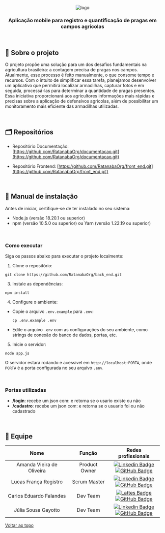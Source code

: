 <div align="center" id="menu">

![logo](https://github.com/RatanabaOrg/documentacao/assets/100284976/3b3af8d0-a426-4abc-a3a4-d9f7981e3a5a)

<h3> Aplicação mobile para registro e quantificação de pragas em campos agrícolas </h3>

</div> 

<br>

## :pencil: Sobre o projeto

 O projeto propõe uma solução para um dos desafios fundamentais na agricultura brasileira: a contagem precisa de pragas nos campos. Atualmente, esse processo é feito manualmente, o que consome tempo e recursos. Com o intuito de simplificar essa tarefa, planejamos desenvolver um aplicativo que permitirá localizar armadilhas, capturar fotos e em seguida, processá-las para determinar a quantidade de pragas presentes. Essa iniciativa proporcionará aos agricultores informações mais rápidas e precisas sobre a aplicação de defensivos agrícolas, além de possibilitar um monitoramento mais eficiente das armadilhas utilizadas.

<br>

<h2> 🗂 Repositórios </h2>

- Repositório Documentação: [https://github.com/RatanabaOrg/documentacao.git](https://github.com/RatanabaOrg/documentacao.git)

- Repositório Frontend: [https://github.com/RatanabaOrg/front_end.git](https://github.com/RatanabaOrg/front_end.git)

<br>

 ## :scroll: Manual de instalação

Antes de iniciar, certifique-se de ter instalado no seu sistema:
- Node.js (versão 18.20.1 ou superior)
- npm (versão 10.5.0 ou superior) ou Yarn (versão 1.22.19 ou superior)

<br>

### Como executar

Siga os passos abaixo para executar o projeto localmente:

1. Clone o repositório:
  ```
  git clone https://github.com/RatanabaOrg/back_end.git
  ```
3. Instale as dependências:
  ```
  npm install
  ```
4. Configure o ambiente:
- Copie o arquivo `.env.example` para `.env`:
  ```
  cp .env.example .env
  ```
- Edite o arquivo `.env` com as configurações do seu ambiente, como strings de conexão do banco de dados, portas, etc.

5. Inicie o servidor:
  ```
  node app.js
  ```

O servidor estará rodando e acessível em `http://localhost:PORTA`, onde `PORTA` é a porta configurada no seu arquivo `.env`.

<br>

### Portas utilizadas

- **/login**: recebe um json com: e retorna se o usario existe ou não
- **/cadastro**: recebe um json com: e retorna se o usuario foi ou não cadastrado

<br>

## :busts_in_silhouette: Equipe

<div align="center">
  
|           Nome            |    Função     |        Redes profissionais        |
| :-----------------------: | :-----------: | :-------------------------------: |
| Amanda Vieira de Oliveira | Product Owner |  [![Linkedin Badge](https://img.shields.io/badge/Linkedin-blue?style=flat-square&logo=Linkedin&logoColor=white)](https://www.linkedin.com/in/amanda-vo/) <br> [![GitHub Badge](https://img.shields.io/badge/GitHub-111217?style=flat-square&logo=github&logoColor=white)](https://github.com/amandavo) |
|   Lucas França Registro   |  Scrum Master | [![Linkedin Badge](https://img.shields.io/badge/Linkedin-blue?style=flat-square&logo=Linkedin&logoColor=white)](https://www.linkedin.com) <br> [![GitHub Badge](https://img.shields.io/badge/GitHub-111217?style=flat-square&logo=github&logoColor=white)](https://github.com/LucasFrancaRegistro) |
|  Carlos Eduardo Falandes  |    Dev Team   | [![Lattes Badge](https://img.shields.io/badge/-Lattes-orange?style=flat-square&logo=GitBook&logoColor=white&link=http://lattes.cnpq.br/2433599000300626)](http://lattes.cnpq.br/3579183651868833) <br> [![GitHub Badge](https://img.shields.io/badge/GitHub-111217?style=flat-square&logo=github&logoColor=white)](https://github.com/Desduh) |
|    Júlia Sousa Gayotto    |    Dev Team   | [![Linkedin Badge](https://img.shields.io/badge/Linkedin-blue?style=flat-square&logo=Linkedin&logoColor=white)](https://www.linkedin.com/in/júlia-gayotto/) <br> [![GitHub Badge](https://img.shields.io/badge/GitHub-111217?style=flat-square&logo=github&logoColor=white)](https://github.com/JuliaGayotto) |

</div>

<a href="#menu">Voltar ao topo</a>
